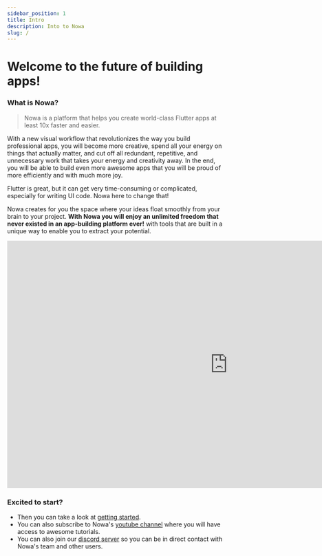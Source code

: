 ```yaml
---
sidebar_position: 1
title: Intro 
description: Into to Nowa
slug: /
---
```


# Welcome to the future of building apps!

### What is Nowa?

> Nowa is a platform that helps you create world-class Flutter apps at least 10x faster and easier.

With a new visual workflow that revolutionizes the way you build professional apps, you will become more creative, spend all your energy on things that actually matter, and cut off all redundant, repetitive, and unnecessary work that takes your energy and creativity away. In the end, you will be able to build even more awesome apps that you will be proud of more efficiently and with much more joy.  

Flutter is great, but it can get very time-consuming or complicated, especially for writing UI code. Nowa here to change that! 

Nowa creates for you the space where your ideas float smoothly from your brain to your project.  **With Nowa you will enjoy an unlimited freedom that never existed in an app-building platform ever!** with tools that are built in a unique way to enable you to extract your potential.

<iframe width="1023" height="575" src="https://www.youtube.com/embed/9Q2MZes5lt8" title="Meet Nowa: the first app builder for professionals" frameborder="0" allow="accelerometer; autoplay; clipboard-write; encrypted-media; gyroscope; picture-in-picture; web-share" allowfullscreen></iframe>

### Excited to start?
* Then you can take a look at [getting started](getting_started.md). 
* You can also subscribe to Nowa's [youtube channel](https://www.youtube.com/channel/UCvP7LKeb2sW1yTUqHAFEKOw) where you will have access to awesome tutorials.
* You can also join our [discord server](https://discord.com/invite/ByKfn3H7gX) so you can be in direct contact with Nowa's team and other users.


